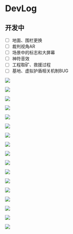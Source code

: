 ﻿# DevLog

## 开发中

- [ ] 地面、围栏更换
- [ ] 裁判视角AR
- [ ] 场景中的标志和大屏幕
- [ ] 神符音效
- [ ] 工程取矿、救援过程
- [ ] 基地、虚拟护盾相关机制BUG

![](Images/Version060321.png)

![](Images/Version053021.png)

![](Images/Version052921.png)

![](Images/Version052821B.png)

![](Images/Version052821.png)

![](Images/Version052621A.png)

![](Images/Version052621.png)

![](Images/Version052521A.png)

![](Images/Version052521.png)

![](Images/Version052421.png)

![](Images/Version052321.png)

![](Images/Version042321.png)

![](Images/Version042021.png)

![](Images/Version041821B.png)

![](Images/Version041821A.png)

![](Images/Version041721.png)

![](Images/Version041621.png)